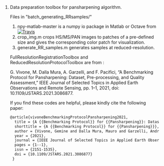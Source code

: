 1. Data preparation toolbox for pansharpening algorithm.

   Files in "batch_generating_RRsamples/"

   1. npy-matlab-master is a numpy io package in Matlab or Octave from  [![Travis](https://api.travis-ci.org/kwikteam/npy-matlab.svg?branch=master "Travis")](https://travis-ci.org/kwikteam/npy-matlab)
   2. crop_img.m crops HS/MS/PAN images to patches of a pre-defined size and gives the corresponding color patch for visualization.
   3. generate_RR_samples.m generates samples at reduced-resolution.


   FullResolutionRegistrationToolbox and  ReducedResolutionProtocolToolbox are from :

   G. Vivone, M. Dalla Mura, A. Garzelli, and F. Pacifici, “A Benchmarking Protocol for Pansharpening: Dataset, Pre-processing, and Quality Assessment,” IEEE Journal of Selected Topics in Applied Earth Observations and Remote Sensing, pp. 1–1, 2021, doi: 10.1109/JSTARS.2021.3086877.

   If you find these codes are helpful, please kindly cite the following paper:

   ```latex
   @article{vivoneBenchmarkingProtocolPansharpening2021,
     title = {A {{Benchmarking Protocol}} for {{Pansharpening}}: Dataset, {{Pre}}-Processing, and {{Quality Assessment}}},
     shorttitle = {A {{Benchmarking Protocol}} for {{Pansharpening}}},
     author = {Vivone, Gemine and Dalla Mura, Mauro and Garzelli, Andrea and Pacifici, Fabio},
     year = {2021},
     journal = {IEEE Journal of Selected Topics in Applied Earth Observations and Remote Sensing},
     pages = {1--1},
     issn = {2151-1535},
     doi = {10.1109/JSTARS.2021.3086877}
    }
   ```
